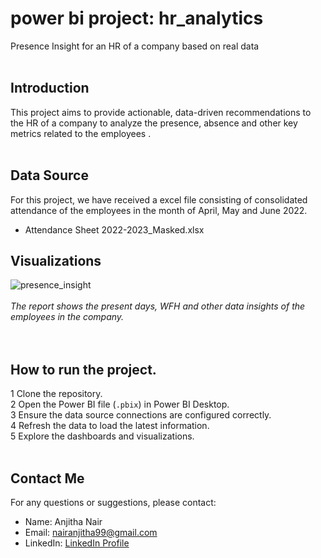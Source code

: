 # power bi project: hr_analytics 
Presence Insight for an HR of a company based on real data<br/><br/>
## Introduction
This project aims to provide actionable, data-driven recommendations to the HR of a company to analyze the presence, absence and other key metrics related to the employees .<br/><br/>

## Data Source
For this project, we have received a excel file consisting of consolidated attendance of the employees in the month of April, May and June 2022.<br/>
* Attendance Sheet 2022-2023_Masked.xlsx </br>

## Visualizations 
![presence_insight](https://github.com/user-attachments/assets/ca7f8004-43d3-4a20-a35c-57d5fb84f884)<br/><br/>
 _The report shows the present days, WFH and other data insights of the employees in the company._<br/>
  <br/><br/>

## How to run the project.
1 Clone the repository.<br/>
2 Open the Power BI file (`.pbix`) in Power BI Desktop.<br/>
3 Ensure the data source connections are configured correctly.<br/>
4 Refresh the data to load the latest information.<br/>
5 Explore the dashboards and visualizations.<br/><br/>

## Contact Me
For any questions or suggestions, please contact:
- Name: Anjitha Nair
- Email: nairanjitha99@gmail.com
- LinkedIn: [LinkedIn Profile](https://www.linkedin.com/in/anjithanair12/)



